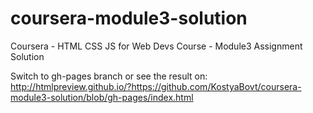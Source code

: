 # coursera-module3-solution
Coursera - HTML CSS JS for Web Devs Course - Module3 Assignment Solution

Switch to gh-pages branch or see the result on: http://htmlpreview.github.io/?https://github.com/KostyaBovt/coursera-module3-solution/blob/gh-pages/index.html
